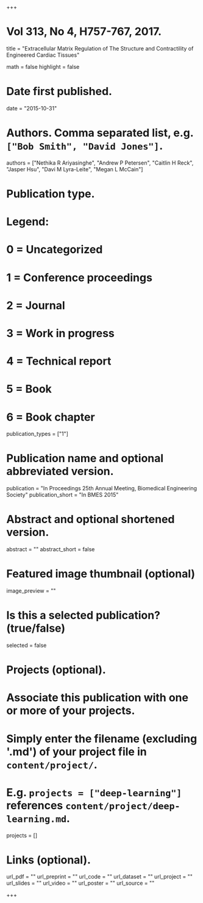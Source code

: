 +++
# Vol 313, No 4, H757-767, 2017.


title = "Extracellular Matrix Regulation of The Structure and Contractility of Engineered Cardiac Tissues"

math = false
highlight = false

# Date first published.
date = "2015-10-31"

# Authors. Comma separated list, e.g. `["Bob Smith", "David Jones"]`.
authors = ["Nethika R Ariyasinghe", "Andrew P Petersen", "Caitlin H Reck", "Jasper Hsu", "Davi M Lyra-Leite", "Megan L McCain"]

# Publication type.
# Legend:
# 0 = Uncategorized
# 1 = Conference proceedings
# 2 = Journal
# 3 = Work in progress
# 4 = Technical report
# 5 = Book
# 6 = Book chapter
publication_types = ["1"]

# Publication name and optional abbreviated version.
publication = "In Proceedings 25th Annual Meeting, Biomedical Engineering Society"
publication_short = "In BMES 2015"

# Abstract and optional shortened version.
abstract = ""
abstract_short = false

# Featured image thumbnail (optional)
image_preview = ""

# Is this a selected publication? (true/false)
selected = false

# Projects (optional).
#   Associate this publication with one or more of your projects.
#   Simply enter the filename (excluding '.md') of your project file in `content/project/`.
#   E.g. `projects = ["deep-learning"]` references `content/project/deep-learning.md`.
projects = []

# Links (optional).
url_pdf = ""
url_preprint = ""
url_code = ""
url_dataset = ""
url_project = ""
url_slides = ""
url_video = ""
url_poster = ""
url_source = ""

+++